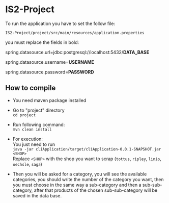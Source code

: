 # IS2-Project

To run the application you have to set the follow file:

`IS2-Project/project/src/main/resources/application.properties`



you must replace the fields in bold:

spring.datasource.url=jdbc:postgresql://localhost:5432/**DATA_BASE**

spring.datasource.username=**USERNAME**

spring.datasource.password=**PASSWORD**

## How to compile
- You need maven package installed 
- Go to "project" directory   
`cd project`
- Run following command:  
`
mvn clean install
`  
- For execution:  
  You just need to run  
`
java -jar cliApplication/target/cliApplication-0.0.1-SNAPSHOT.jar <SHOP>  
`  
Replace `<SHOP>` with the shop you want to scrap (`tottus`, `ripley`, `linio`, `oechsle`, `saga`)

- Then you will be asked for a category, you will see the available categories, you should write the number of the category you want, then you must choose in the same way a sub-category and then a sub-sub-category, after that products of the chosen sub-sub-category will be saved in the data base.
